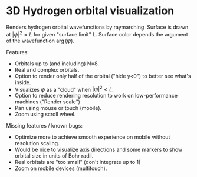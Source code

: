 # 3D Hydrogen orbital visualization

Renders hydrogen orbital wavefunctions by raymarching.
Surface is drawn at $|\psi|^2=L$ for given "surface limit" L.
Surface color depends the argument of the wavefunction $\arg(\psi)$.

Features:
* Orbitals up to (and including) N=8.
* Real and complex orbitals.
* Option to render only half of the orbital ("hide y<0") to better see what's inside.
* Visualizes $\psi$ as a "cloud" when $|\psi|^2 < L$.
* Option to reduce rendering resolution to work on low-performance machines ("Render scale")
* Pan using mouse or touch (mobile).
* Zoom using scroll wheel.

Missing features / known bugs:
* Optimize more to achieve smooth experience on mobile without resolution scaling.
* Would be nice to visualize axis directions and some markers to show orbital size in units of Bohr radii.
* Real orbitals are "too small" (don't integrate up to 1)
* Zoom on mobile devices (multitouch).
